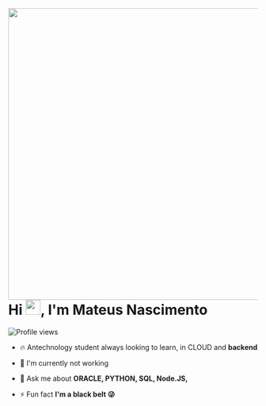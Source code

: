 <img align="right" height="590em" src="https://raw.githubusercontent.com/gist/Mateusnasciment/50fec3e6078706ceb572a40adf95ebdb/raw/cd4059c311180fb523ddff2b0b883d4e111cf6b7/cardprofile.svg"/>
<h1 align="left">Hi <img src="https://raw.githubusercontent.com/kaueMarques/kaueMarques/master/hi.gif" height="30px">, I'm Mateus Nascimento</h1>
<p align="left"> <img src="https://komarev.com/ghpvc/?username=Mateusnasciment&color=yellow" alt="Profile views" /> </p>

- 🔥 Antechnology student always looking to learn, in CLOUD and **backend**
 

- 🔭 I'm currently not working


- 💬 Ask me about **ORACLE, PYTHON, SQL, Node.JS,**


- ⚡ Fun fact **I'm a black belt  😜**



